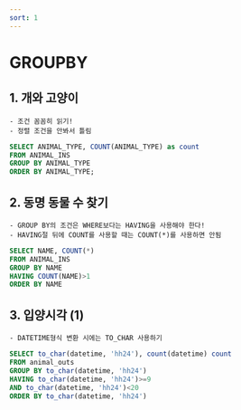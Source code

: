 ```yaml
---
sort: 1
---
```


# GROUPBY

## 1. 개와 고양이

```warning
- 조건 꼼꼼히 읽기!
- 정렬 조건을 안봐서 틀림
```

```sql
SELECT ANIMAL_TYPE, COUNT(ANIMAL_TYPE) as count 
FROM ANIMAL_INS 
GROUP BY ANIMAL_TYPE 
ORDER BY ANIMAL_TYPE;
```

## 2. 동명 동물 수 찾기

```warning
- GROUP BY의 조건은 WHERE보다는 HAVING을 사용해야 한다!
- HAVING절 뒤에 COUNT를 사용할 때는 COUNT(*)를 사용하면 안됨
```

```sql
SELECT NAME, COUNT(*)
FROM ANIMAL_INS
GROUP BY NAME
HAVING COUNT(NAME)>1
ORDER BY NAME
```

## 3. 입양시각 (1)

```warning
- DATETIME형식 변환 시에는 TO_CHAR 사용하기
```

```sql
SELECT to_char(datetime, 'hh24'), count(datetime) count
FROM animal_outs
GROUP BY to_char(datetime, 'hh24')
HAVING to_char(datetime, 'hh24')>=9 
AND to_char(datetime, 'hh24')<20
ORDER BY to_char(datetime, 'hh24')
```

## 

```warning
```

```sql
```
